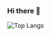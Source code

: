 ### Hi there 👋

![Top Langs](https://github-readme-stats.vercel.app/api/top-langs/?username=phpdevonj&layout=compact)
